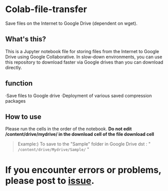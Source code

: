 # Colab-file-transfer
Save files on the Internet to Google Drive (dependent on wget).
## What's this?
This is a Jupyter notebook file for storing files from the Internet to Google Drive using Google Collaborative.
In slow-down environments, you can use this repository to download faster via Google drives than you can download directly.
## function
·Save files to Google drive
·Deployment of various saved compression packages
## How to use
Please run the cells in the order of the notebook.
**Do not edit /content/drive/mydrive/ in the download cell of the file download cell**
> Example:) To save to the "Sample" folder in Google Drive
dst : " `/content/drive/Mydrive/Sample/`  "
# If you encounter errors or problems, please post to [issue](https://github.com/krtn0828/Colab-file-transfer/issues).
